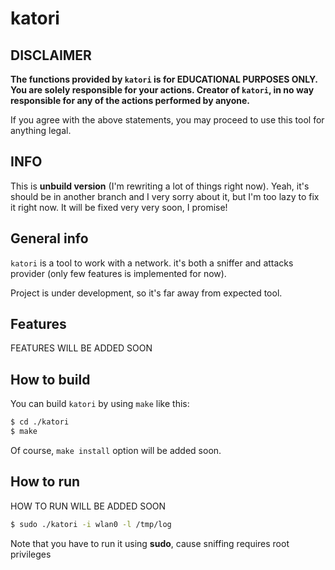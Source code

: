 # katori

## DISCLAIMER

**The functions provided by `katori` is for EDUCATIONAL PURPOSES ONLY. You are solely responsible for your actions. Creator of `katori`, in no way responsible for any of the actions performed by anyone.**

If you agree with the above statements, you may proceed to use this tool for anything legal.

## INFO
This is **unbuild version** (I'm rewriting a lot of things right now). Yeah, it's should be in another branch and I very sorry about it, but I'm too lazy to fix it right now. It will be fixed very very soon, I promise!

## General info

`katori` is a tool to work with a network. it's both a sniffer and attacks provider (only few features is implemented for now).

Project is under development, so it's far away from expected tool.

## Features

FEATURES WILL BE ADDED SOON

## How to build

You can build `katori` by using `make` like this:

```sh
$ cd ./katori
$ make
```

Of course, `make install` option will be added soon.

## How to run

HOW TO RUN WILL BE ADDED SOON

```sh
$ sudo ./katori -i wlan0 -l /tmp/log
```

Note that you have to run it using **sudo**, cause sniffing requires root privileges